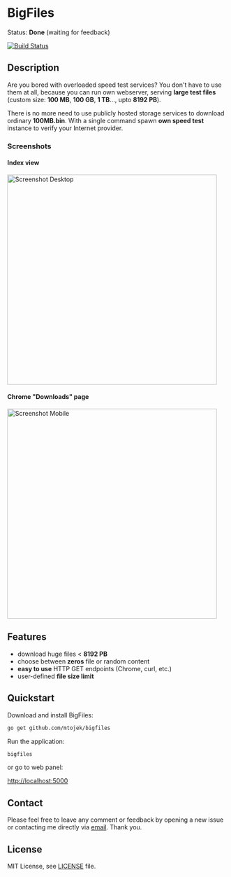 # BigFiles

Status: **Done** (waiting for feedback)

[![Build Status](https://travis-ci.org/mtojek/bigfiles.svg?branch=master)](https://travis-ci.org/mtojek/bigfiles)

## Description

Are you bored with overloaded speed test services? You don't have to use them at all, because you can run own webserver, serving **large test files** (custom size: **100 MB**, **100 GB**, **1 TB**..., upto **8192 PB**). 

There is no more need to use publicly hosted storage services to download ordinary **100MB.bin**. With a single command spawn **own speed test** instance to verify your Internet provider.

### Screenshots

#### Index view

<img src="https://github.com/mtojek/bigfiles/blob/master/screenshot-1.png" alt="Screenshot Desktop" width="480px" />

#### Chrome "Downloads" page

<img src="https://github.com/mtojek/bigfiles/blob/master/screenshot-2.png" alt="Screenshot Mobile" width="480px" />

## Features

* download huge files < **8192 PB**
* choose between **zeros** file or random content
* **easy to use** HTTP GET endpoints (Chrome, curl, etc.)
* user-defined **file size limit**

## Quickstart

Download and install BigFiles:
```bash
go get github.com/mtojek/bigfiles
```
Run the application:
```bash
bigfiles
```

or go to web panel:

[http://localhost:5000](http://localhost:5000)

## Contact

Please feel free to leave any comment or feedback by opening a new issue or contacting me directly via [email](mailto:marcin@tojek.pl). Thank you.

## License

MIT License, see [LICENSE](https://github.com/mtojek/bigfiles/blob/master/LICENSE) file.
